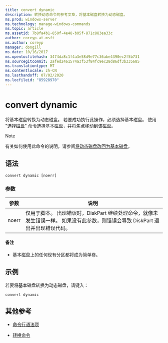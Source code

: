 ```yaml
---
title: convert dynamic
description: 转换动态命令的参考文章，将基本磁盘转换为动态磁盘。
ms.prod: windows-server
ms.technology: manage-windows-commands
ms.topic: article
ms.assetid: 7b8fa4b1-850f-4e48-b05f-871c883ea33c
author: coreyp-at-msft
ms.author: coreyp
manager: dongill
ms.date: 10/16/2017
ms.openlocfilehash: 3474da8c1f4a3e58d9e77c36abe4390ec2f5b731
ms.sourcegitcommit: 2afed2461574a3f53f84fc9ec28d86df3b335685
ms.translationtype: MT
ms.contentlocale: zh-CN
ms.lasthandoff: 07/02/2020
ms.locfileid: "85928970"
---
```

# <a name="convert-dynamic"></a>convert dynamic

将基本磁盘转换为动态磁盘。 若要成功执行此操作，必须选择基本磁盘。 使用 "[选择磁盘" 命令](select-disk.md)选择基本磁盘，并将焦点移动到该磁盘。

> [!NOTE]
> 有关如何使用此命令的说明，请参阅[将动态磁盘改回为基本磁盘](https://docs.microsoft.com/previous-versions/windows/it-pro/windows-server-2008-R2-and-2008/cc755238(v=ws.11))。

## <a name="syntax"></a>语法

```
convert dynamic [noerr]
```

### <a name="parameters"></a>参数

| 参数 | 说明 |
| --------- | ----------- |
| noerr | 仅用于脚本。 出现错误时，DiskPart 继续处理命令，就像未发生错误一样。 如果没有此参数，则错误会导致 DiskPart 退出并出现错误代码。 |

#### <a name="remarks"></a>备注

- 基本磁盘上的任何现有分区都将成为简单卷。

## <a name="examples"></a>示例

若要将基本磁盘转换为动态磁盘，请键入：

```
convert dynamic
```

## <a name="additional-references"></a>其他参考

- [命令行语法项](command-line-syntax-key.md)

- [转换命令](convert.md)

